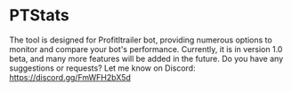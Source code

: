 # PTStats
The tool is designed for Profitltrailer bot, providing numerous options to monitor and compare your bot's performance. Currently, it is in version 1.0 beta, and many more features will be added in the future.  Do you have any suggestions or requests? Let me know on Discord: https://discord.gg/FmWFH2bX5d
